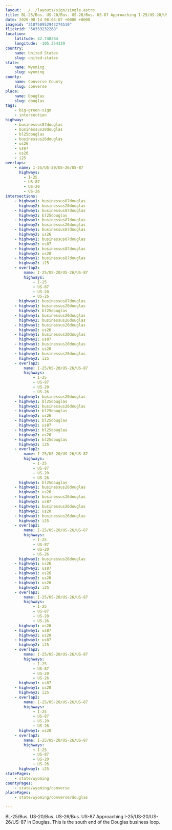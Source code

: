 ```yaml
---
layout: ../../layouts/sign/single.astro
title: BL-25/Bus. US-20/Bus. US-26/Bus. US-87 Approaching I-25/US-20/US-26/US-87 in Douglas
date: 2020-08-14 08:04:07 +0000 +0000
imageid: "318750952943274510"
flickrid: "50333232268"
location:
    latitude: 42.740264
    longitude: -105.354339
country:
    name: United States
    slug: united-states
state:
    name: Wyoming
    slug: wyoming
county:
    name: Converse County
    slug: converse
place:
    name: Douglas
    slug: douglas
tags:
    - big-green-sign
    - intersection
highway:
    - businessus87douglas
    - businessus20douglas
    - bl25douglas
    - businessus26douglas
    - us26
    - us87
    - us20
    - i25
overlaps:
    - name: I-25/US-20/US-26/US-87
      highways:
        - I-25
        - US-87
        - US-20
        - US-26
intersections:
    - highway1: businessus87douglas
      highway2: businessus20douglas
    - highway1: businessus87douglas
      highway2: bl25douglas
    - highway1: businessus87douglas
      highway2: businessus26douglas
    - highway1: businessus87douglas
      highway2: us26
    - highway1: businessus87douglas
      highway2: us87
    - highway1: businessus87douglas
      highway2: us20
    - highway1: businessus87douglas
      highway2: i25
    - overlap2:
        name: I-25/US-20/US-26/US-87
        highways:
            - I-25
            - US-87
            - US-20
            - US-26
      highway1: businessus87douglas
    - highway1: businessus20douglas
      highway2: bl25douglas
    - highway1: businessus20douglas
      highway2: businessus26douglas
    - highway1: businessus20douglas
      highway2: us26
    - highway1: businessus20douglas
      highway2: us87
    - highway1: businessus20douglas
      highway2: us20
    - highway1: businessus20douglas
      highway2: i25
    - overlap2:
        name: I-25/US-20/US-26/US-87
        highways:
            - I-25
            - US-87
            - US-20
            - US-26
      highway1: businessus20douglas
    - highway1: bl25douglas
      highway2: businessus26douglas
    - highway1: bl25douglas
      highway2: us26
    - highway1: bl25douglas
      highway2: us87
    - highway1: bl25douglas
      highway2: us20
    - highway1: bl25douglas
      highway2: i25
    - overlap2:
        name: I-25/US-20/US-26/US-87
        highways:
            - I-25
            - US-87
            - US-20
            - US-26
      highway1: bl25douglas
    - highway1: businessus26douglas
      highway2: us26
    - highway1: businessus26douglas
      highway2: us87
    - highway1: businessus26douglas
      highway2: us20
    - highway1: businessus26douglas
      highway2: i25
    - overlap2:
        name: I-25/US-20/US-26/US-87
        highways:
            - I-25
            - US-87
            - US-20
            - US-26
      highway1: businessus26douglas
    - highway1: us26
      highway2: us87
    - highway1: us26
      highway2: us20
    - highway1: us26
      highway2: i25
    - overlap2:
        name: I-25/US-20/US-26/US-87
        highways:
            - I-25
            - US-87
            - US-20
            - US-26
      highway1: us26
    - highway1: us87
      highway2: us20
    - highway1: us87
      highway2: i25
    - overlap2:
        name: I-25/US-20/US-26/US-87
        highways:
            - I-25
            - US-87
            - US-20
            - US-26
      highway1: us87
    - highway1: us20
      highway2: i25
    - overlap2:
        name: I-25/US-20/US-26/US-87
        highways:
            - I-25
            - US-87
            - US-20
            - US-26
      highway1: us20
    - overlap2:
        name: I-25/US-20/US-26/US-87
        highways:
            - I-25
            - US-87
            - US-20
            - US-26
      highway1: i25
statePages:
    - state/wyoming
countyPages:
    - state/wyoming/converse
placePages:
    - state/wyoming/converse/douglas

---
```

BL-25/Bus. US-20/Bus. US-26/Bus. US-87 Approaching I-25/US-20/US-26/US-87 in Douglas.  This is the south end of the Douglas business loop.